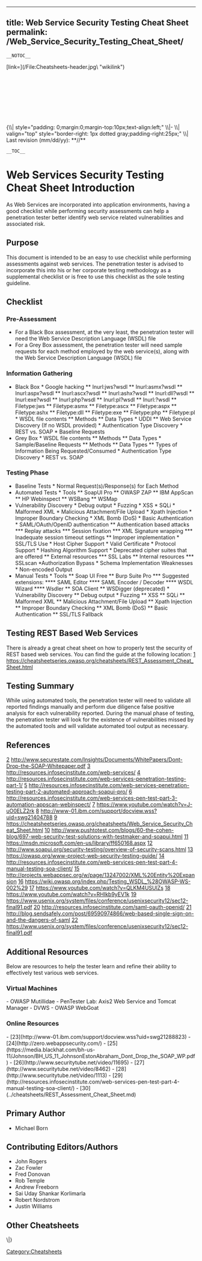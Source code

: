 
---
title: Web Service Security Testing Cheat Sheet
permalink: /Web_Service_Security_Testing_Cheat_Sheet/
---

`__NOTOC__`

<div style="width:100%;height:160px;border:0,margin:0;overflow: hidden;">
[link=](/File:Cheatsheets-header.jpg\ "wikilink")

</div>
{\\| style="padding: 0;margin:0;margin-top:10px;text-align:left;" \\|- \\| valign="top" style="border-right: 1px dotted gray;padding-right:25px;" \\|
Last revision (mm/dd/yy): **//**

`__TOC__`

Web Services Security Testing Cheat Sheet Introduction
======================================================

As Web Services are incorporated into application environments, having a good checklist while performing security assessments can help a penetration tester better identify web service related vulnerabilities and associated risk.

Purpose
-------

This document is intended to be an easy to use checklist while performing assessments against web services. The penetration tester is advised to incorporate this into his or her corporate testing methodology as a supplemental checklist or is free to use this checklist as the sole testing guideline.

Checklist
---------

### Pre-Assessment

-   For a Black Box assessment, at the very least, the penetration tester will need the Web Service Description Language (WSDL) file
-   For a Grey Box assessment, the penetration tester will need sample requests for each method employed by the web service(s), along with the Web Service Description Language (WSDL) file

### Information Gathering

-   Black Box
    \* Google hacking
    \*\* Inurl:jws?wsdl
    \*\* Inurl:asmx?wsdl
    \*\* Inurl:aspx?wsdl
    \*\* Inurl:ascx?wsdl
    \*\* Inurl:ashx?wsdl
    \*\* Inurl:dll?wsdl
    \*\* Inurl:exe?wsdl
    \*\* Inurl:php?wsdl
    \*\* Inurl:pl?wsdl
    \*\* Inurl:?wsdl
    \*\* Filetype:jws
    \*\* Filetype:asmx
    \*\* Filetype:ascx
    \*\* Filetype:aspx
    \*\* Filetype:ashx
    \*\* Filetype:dll
    \*\* Filetype:exe
    \*\* Filetype:php
    \*\* Filetype:pl
    \* WSDL file contents
    \*\* Methods
    \*\* Data Types
    \* UDDI
    \*\* Web Service Discovery (If no WSDL provided)
    \* Authentication Type Discovery
    \* REST vs. SOAP
    \* Baseline Requests
-   Grey Box
    \* WSDL file contents
    \*\* Methods
    \*\* Data Types
    \* Sample/Baseline Requests
    \*\* Methods
    \*\* Data Types
    \*\* Types of Information Being Requested/Consumed
    \* Authentication Type Discovery
    \* REST vs. SOAP

### Testing Phase

-   Baseline Tests
    \* Normal Request(s)/Response(s) for Each Method
-   Automated Tests
    \* Tools
    \*\* SoapUI Pro
    \*\* OWASP ZAP
    \*\* IBM AppScan
    \*\* HP Webinspect
    \*\* WSBang
    \*\* WSMap
-   Vulnerability Discovery
    \* Debug output
    \* Fuzzing
    \* XSS
    \* SQLi
    \* Malformed XML
    \* Malicious Attachment/File Upload
    \* Xpath Injection
    \* Improper Boundary Checking
    \* XML Bomb (DoS)
    \* Basic Authentication
    \* SAML/OAuth/OpenID authentication
    \*\* Authentication based attacks
    \*\*\* Replay attacks
    \*\*\* Session fixation
    \*\*\* XML Signature wrapping
    \*\*\* Inadequate session timeout settings
    \*\* Improper implementation
    \* SSL/TLS Use
    \* Host Cipher Support
    \* Valid Certificate
    \* Protocol Support
    \* Hashing Algorithm Support
    \* Deprecated cipher suites that are offered
    \*\* External resources
    \*\*\* SSL Labs
    \*\* Internal resources
    \*\*\* SSLscan
    \*Authorization Bypass
    \* Schema Implementation Weaknesses
    \* Non-encoded Output
-   Manual Tests
    \* Tools
    \*\* Soap UI Free
    \*\* Burp Suite Pro
    \*\*\* Suggested extensions:
    \*\*\*\* SAML Editor
    \*\*\*\* SAML Encoder / Decoder
    \*\*\*\* WSDL Wizard
    \*\*\*\* Wsdler
    \*\* SOA Client
    \*\* WSDigger (deprecated)
    \* Vulnerability Discovery
    \*\* Debug output
    \* Fuzzing
    \*\* XSS
    \*\* SQLi
    \*\* Malformed XML
    \*\* Malicious Attachment/File Upload
    \*\* Xpath Injection
    \*\* Improper Boundary Checking
    \*\* XML Bomb (DoS)
    \*\* Basic Authentication
    \*\* SSL/TLS Fallback

Testing REST Based Web Services
-------------------------------

There is already a great cheat sheet on how to properly test the security of REST based web services. You can find the guide at the following location:
[1](../cheatsheets/REST_Assessment_Cheat_Sheet.md) <https://cheatsheetseries.owasp.org/cheatsheets/REST_Assessment_Cheat_Sheet.html>

Testing Summary
---------------

While using automated tools, the penetration tester will need to validate all reported findings manually and perform due diligence false positive analysis for each vulnerability reported. During the manual phase of testing, the penetration tester will look for the existence of vulnerabilities missed by the automated tools and will validate automated tool output as necessary.

References
----------

[2](http://www.securestate.com/Insights/Documents/WhitePapers/Dont-Drop-the-SOAP-Whitepaper.pdf) <http://www.securestate.com/Insights/Documents/WhitePapers/Dont-Drop-the-SOAP-Whitepaper.pdf>
[3](http://resources.infosecinstitute.com/web-services/) <http://resources.infosecinstitute.com/web-services/>
[4](http://resources.infosecinstitute.com/web-services-penetration-testing-part-1/) <http://resources.infosecinstitute.com/web-services-penetration-testing-part-1/>
[5](http://resources.infosecinstitute.com/web-services-penetration-testing-part-2-automated-approach-soapui-pro/) <http://resources.infosecinstitute.com/web-services-penetration-testing-part-2-automated-approach-soapui-pro/>
[6](http://resources.infosecinstitute.com/web-services-pen-test-part-3-automation-appscan-webinspect/) <http://resources.infosecinstitute.com/web-services-pen-test-part-3-automation-appscan-webinspect/>
[7](https://www.youtube.com/watch?v=J-uO0ELZ2rk) <https://www.youtube.com/watch?v=J-uO0ELZ2rk>
[8](http://www-01.ibm.com/support/docview.wss?uid=swg21404788) <http://www-01.ibm.com/support/docview.wss?uid=swg21404788>
[9](https://cheatsheetseries.owasp.org/cheatsheets/Web_Service_Security_Cheat_Sheet.html) <https://cheatsheetseries.owasp.org/cheatsheets/Web_Service_Security_Cheat_Sheet.html>
[10](http://www.pushtotest.com/blogs/60-the-cohen-blog/697-web-security-test-solutions-with-testmaker-and-soapui.html) <http://www.pushtotest.com/blogs/60-the-cohen-blog/697-web-security-test-solutions-with-testmaker-and-soapui.html>
[11](https://msdn.microsoft.com/en-us/library/ff650168.aspx) <https://msdn.microsoft.com/en-us/library/ff650168.aspx>
[12](http://www.soapui.org/security-testing/overview-of-security-scans.html) <http://www.soapui.org/security-testing/overview-of-security-scans.html>
[13](https://owasp.org/www-project-web-security-testing-guide/) <https://owasp.org/www-project-web-security-testing-guide/>
[14](http://resources.infosecinstitute.com/web-services-pen-test-part-4-manual-testing-soa-client/) <http://resources.infosecinstitute.com/web-services-pen-test-part-4-manual-testing-soa-client/>
[15](http://projects.webappsec.org/w/page/13247002/XML%20Entity%20Expansion) <http://projects.webappsec.org/w/page/13247002/XML%20Entity%20Expansion>
[16](https://wiki.owasp.org/index.php/Testing_WSDL_%28OWASP-WS-002%29) <https://wiki.owasp.org/index.php/Testing_WSDL_%28OWASP-WS-002%29>
[17](https://www.youtube.com/watch?v=QLKM4USUlZs) <https://www.youtube.com/watch?v=QLKM4USUlZs>
[18](https://www.youtube.com/watch?v=RHIkb9yEV1k) <https://www.youtube.com/watch?v=RHIkb9yEV1k>
[19](https://www.usenix.org/system/files/conference/usenixsecurity12/sec12-final91.pdf) <https://www.usenix.org/system/files/conference/usenixsecurity12/sec12-final91.pdf>
[20](http://resources.infosecinstitute.com/saml-oauth-openid/) <http://resources.infosecinstitute.com/saml-oauth-openid/>
[21](http://blog.sendsafely.com/post/69590974866/web-based-single-sign-on-and-the-dangers-of-saml) <http://blog.sendsafely.com/post/69590974866/web-based-single-sign-on-and-the-dangers-of-saml>
[22](https://www.usenix.org/system/files/conference/usenixsecurity12/sec12-final91.pdf) <https://www.usenix.org/system/files/conference/usenixsecurity12/sec12-final91.pdf>

Additional Resources
--------------------

Below are resources to help the tester learn and refine their ability to effectively test various web services.

<h3>
Virtual Machines

</h3>
-   OWASP Mutillidae
-   PenTester Lab: Axis2 Web Service and Tomcat Manager
-   DVWS
-   OWASP WebGoat

<h3>
Online Resources

</h3>
-   [23](http://www-01.ibm.com/support/docview.wss?uid=swg21288823) <http://www-01.ibm.com/support/docview.wss?uid=swg21288823>
-   [24](http://zero.webappsecurity.com/) <http://zero.webappsecurity.com/>
-   [25](https://media.blackhat.com/bh-us-11/Johnson/BH_US_11_JohnsonEstonAbraham_Dont_Drop_the_SOAP_WP.pdf) <https://media.blackhat.com/bh-us-11/Johnson/BH_US_11_JohnsonEstonAbraham_Dont_Drop_the_SOAP_WP.pdf>
-   [26](http://www.securitytube.net/video/11695) <http://www.securitytube.net/video/11695>
-   [27](http://www.securitytube.net/video/8462) <http://www.securitytube.net/video/8462>
-   [28](http://www.securitytube.net/video/1113) <http://www.securitytube.net/video/1113>
-   [29](http://resources.infosecinstitute.com/web-services-pen-test-part-4-manual-testing-soa-client/) <http://resources.infosecinstitute.com/web-services-pen-test-part-4-manual-testing-soa-client/>
-   [30](../cheatsheets/REST_Assessment_Cheat_Sheet.md) <https://cheatsheetseries.owasp.org/cheatsheets/REST_Assessment_Cheat_Sheet.html>

Primary Author
--------------

-   Michael Born

Contributing Editors/Authors
----------------------------

-   John Rogers
-   Zac Fowler
-   Fred Donovan
-   Rob Temple
-   Andrew Freeborn
-   Sai Uday Shankar Korlimarla
-   Robert Nordstrom
-   Justin Williams

Other Cheatsheets
-----------------

\\|}

[Category:Cheatsheets](/Category:Cheatsheets "wikilink")
